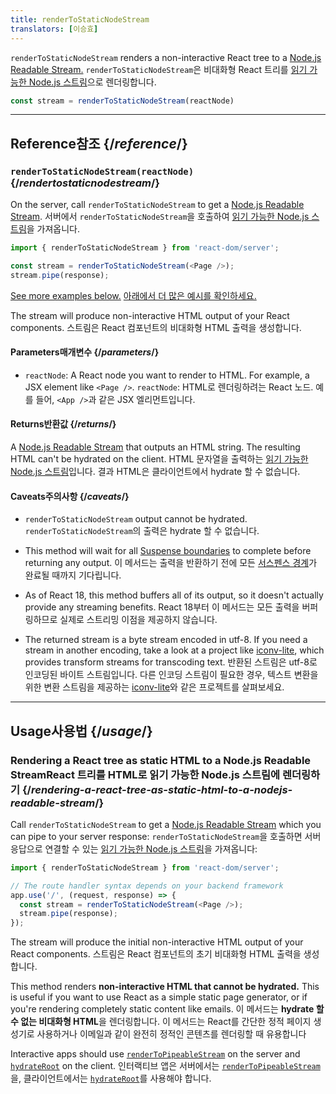 ```yaml
---
title: renderToStaticNodeStream
translators: [이승효]
---
```


<Intro>

`renderToStaticNodeStream` renders a non-interactive React tree to a [Node.js Readable Stream.](https://nodejs.org/api/stream.html#readable-streams)
<Trans>`renderToStaticNodeStream`은 비대화형 React 트리를 [읽기 가능한 Node.js 스트림](https://nodejs.org/api/stream.html#readable-streams)으로 렌더링합니다.</Trans>

```js
const stream = renderToStaticNodeStream(reactNode)
```

</Intro>

<InlineToc />

---

## Reference<Trans>참조</Trans> {/*reference*/}

### `renderToStaticNodeStream(reactNode)` {/*rendertostaticnodestream*/}

On the server, call `renderToStaticNodeStream` to get a [Node.js Readable Stream](https://nodejs.org/api/stream.html#readable-streams).
<Trans>서버에서 `renderToStaticNodeStream`을 호출하여 [읽기 가능한 Node.js 스트림](https://nodejs.org/api/stream.html#readable-streams)을 가져옵니다.</Trans>

```js
import { renderToStaticNodeStream } from 'react-dom/server';

const stream = renderToStaticNodeStream(<Page />);
stream.pipe(response);
```

[See more examples below.](#usage)
<Trans>[아래에서 더 많은 예시를 확인하세요.](#usage)</Trans>

The stream will produce non-interactive HTML output of your React components.
<Trans>스트림은 React 컴포넌트의 비대화형 HTML 출력을 생성합니다.</Trans>

#### Parameters<Trans>매개변수</Trans> {/*parameters*/}

* `reactNode`: A React node you want to render to HTML. For example, a JSX element like `<Page />`.
<Trans outdent>`reactNode`: HTML로 렌더링하려는 React 노드. 예를 들어, `<App />`과 같은 JSX 엘리먼트입니다.</Trans>

#### Returns<Trans>반환값</Trans> {/*returns*/}

A [Node.js Readable Stream](https://nodejs.org/api/stream.html#readable-streams) that outputs an HTML string. The resulting HTML can't be hydrated on the client.
<Trans>HTML 문자열을 출력하는 [읽기 가능한 Node.js 스트림](https://nodejs.org/api/stream.html#readable-streams)입니다. 결과 HTML은 클라이언트에서 hydrate 할 수 없습니다.</Trans>

#### Caveats<Trans>주의사항</Trans> {/*caveats*/}

* `renderToStaticNodeStream` output cannot be hydrated.
<Trans>`renderToStaticNodeStream`의 출력은 hydrate 할 수 없습니다.</Trans>

* This method will wait for all [Suspense boundaries](/reference/react/Suspense) to complete before returning any output.
<Trans>이 메서드는 출력을 반환하기 전에 모든 [서스펜스 경계](/reference/react/Suspense)가 완료될 때까지 기다립니다.</Trans>

* As of React 18, this method buffers all of its output, so it doesn't actually provide any streaming benefits.
<Trans>React 18부터 이 메서드는 모든 출력을 버퍼링하므로 실제로 스트리밍 이점을 제공하지 않습니다.</Trans>

* The returned stream is a byte stream encoded in utf-8. If you need a stream in another encoding, take a look at a project like [iconv-lite](https://www.npmjs.com/package/iconv-lite), which provides transform streams for transcoding text.
<Trans>반환된 스트림은 utf-8로 인코딩된 바이트 스트림입니다. 다른 인코딩 스트림이 필요한 경우, 텍스트 변환을 위한 변환 스트림을 제공하는 [iconv-lite](https://www.npmjs.com/package/iconv-lite)와 같은 프로젝트를 살펴보세요.</Trans>

---

## Usage<Trans>사용법</Trans> {/*usage*/}

### Rendering a React tree as static HTML to a Node.js Readable Stream<Trans>React 트리를 HTML로 읽기 가능한 Node.js 스트림에 렌더링하기 </Trans> {/*rendering-a-react-tree-as-static-html-to-a-nodejs-readable-stream*/}

Call `renderToStaticNodeStream` to get a [Node.js Readable Stream](https://nodejs.org/api/stream.html#readable-streams) which you can pipe to your server response:
<Trans>`renderToStaticNodeStream`을 호출하면 서버 응답으로 연결할 수 있는 [읽기 가능한 Node.js 스트림](https://nodejs.org/api/stream.html#readable-streams)을 가져옵니다:</Trans>


```js {5-6}
import { renderToStaticNodeStream } from 'react-dom/server';

// The route handler syntax depends on your backend framework
app.use('/', (request, response) => {
  const stream = renderToStaticNodeStream(<Page />);
  stream.pipe(response);
});
```

The stream will produce the initial non-interactive HTML output of your React components.
<Trans>스트림은 React 컴포넌트의 초기 비대화형 HTML 출력을 생성합니다.</Trans>

<Pitfall>

This method renders **non-interactive HTML that cannot be hydrated.** This is useful if you want to use React as a simple static page generator, or if you're rendering completely static content like emails.
<Trans>이 메서드는 **hydrate 할 수 없는 비대화형 HTML**을 렌더링합니다. 이 메서드는 React를 간단한 정적 페이지 생성기로 사용하거나 이메일과 같이 완전히 정적인 콘텐츠를 렌더링할 때 유용합니다</Trans>

Interactive apps should use [`renderToPipeableStream`](/reference/react-dom/server/renderToPipeableStream) on the server and [`hydrateRoot`](/reference/react-dom/client/hydrateRoot) on the client.
<Trans>인터랙티브 앱은 서버에서는 [`renderToPipeableStream`](/reference/react-dom/server/renderToPipeableStream)을, 클라이언트에서는 [`hydrateRoot`](/reference/react-dom/client/hydrateRoot)를 사용해야 합니다.</Trans>

</Pitfall>
